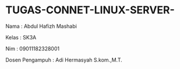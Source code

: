 # TUGAS-CONNET-LINUX-SERVER-

Nama : Abdul Hafizh Mashabi

Kelas : SK3A 

Nim : 09011182328001

Dosen Pengampuh : Adi Hermasyah S.kom.,M.T.

